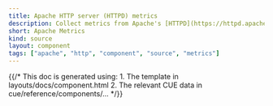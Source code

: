 ```yaml
---
title: Apache HTTP server (HTTPD) metrics
description: Collect metrics from Apache's [HTTPD](https://httpd.apache.org) server
short: Apache Metrics
kind: source
layout: component
tags: ["apache", "http", "component", "source", "metrics"]
---
```


{{/* This doc is generated using:
     1. The template in layouts/docs/component.html
     2. The relevant CUE data in cue/reference/components/... */}}
